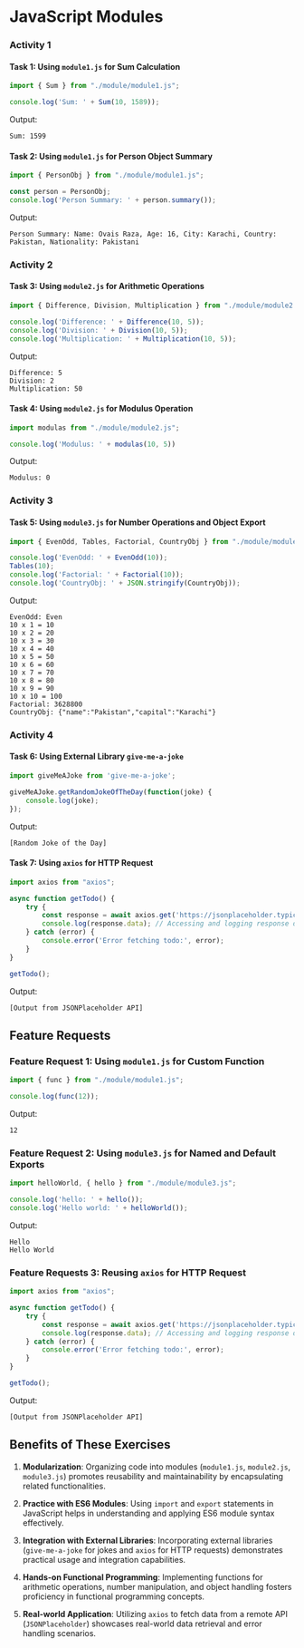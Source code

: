 # JavaScript Modules

### Activity 1

#### Task 1: Using `module1.js` for Sum Calculation

```javascript
import { Sum } from "./module/module1.js";

console.log('Sum: ' + Sum(10, 1589));
```
Output:
```
Sum: 1599
```

#### Task 2: Using `module1.js` for Person Object Summary

```javascript
import { PersonObj } from "./module/module1.js";

const person = PersonObj;
console.log('Person Summary: ' + person.summary());
```
Output:
```
Person Summary: Name: Ovais Raza, Age: 16, City: Karachi, Country: Pakistan, Nationality: Pakistani
```

### Activity 2

#### Task 3: Using `module2.js` for Arithmetic Operations

```javascript
import { Difference, Division, Multiplication } from "./module/module2.js";

console.log('Difference: ' + Difference(10, 5));
console.log('Division: ' + Division(10, 5));
console.log('Multiplication: ' + Multiplication(10, 5));
```
Output:
```
Difference: 5
Division: 2
Multiplication: 50
```

#### Task 4: Using `module2.js` for Modulus Operation

```javascript
import modulas from "./module/module2.js";

console.log('Modulus: ' + modulas(10, 5))
```
Output:
```
Modulus: 0
```

### Activity 3

#### Task 5: Using `module3.js` for Number Operations and Object Export

```javascript
import { EvenOdd, Tables, Factorial, CountryObj } from "./module/module3.js";

console.log('EvenOdd: ' + EvenOdd(10));
Tables(10);
console.log('Factorial: ' + Factorial(10));
console.log('CountryObj: ' + JSON.stringify(CountryObj));
```
Output:
```
EvenOdd: Even
10 x 1 = 10
10 x 2 = 20
10 x 3 = 30
10 x 4 = 40
10 x 5 = 50
10 x 6 = 60
10 x 7 = 70
10 x 8 = 80
10 x 9 = 90
10 x 10 = 100
Factorial: 3628800
CountryObj: {"name":"Pakistan","capital":"Karachi"}
```

### Activity 4

#### Task 6: Using External Library `give-me-a-joke`

```javascript
import giveMeAJoke from 'give-me-a-joke';

giveMeAJoke.getRandomJokeOfTheDay(function(joke) {
    console.log(joke);
});
```
Output:
```
[Random Joke of the Day]
```

#### Task 7: Using `axios` for HTTP Request

```javascript
import axios from "axios";

async function getTodo() {
    try {
        const response = await axios.get('https://jsonplaceholder.typicode.com/todos/1');
        console.log(response.data); // Accessing and logging response data
    } catch (error) {
        console.error('Error fetching todo:', error);
    }
}

getTodo();
```
Output:
```
[Output from JSONPlaceholder API]
```

## Feature Requests

### Feature Request 1: Using `module1.js` for Custom Function

```javascript
import { func } from "./module/module1.js";

console.log(func(12));
```
Output:
```
12
```

### Feature Request 2: Using `module3.js` for Named and Default Exports

```javascript
import helloWorld, { hello } from "./module/module3.js";

console.log('hello: ' + hello());
console.log('Hello world: ' + helloWorld());
```
Output:
```
Hello
Hello World
```

### Feature Requests 3: Reusing `axios` for HTTP Request

```javascript
import axios from "axios";

async function getTodo() {
    try {
        const response = await axios.get('https://jsonplaceholder.typicode.com/todos/1');
        console.log(response.data); // Accessing and logging response data
    } catch (error) {
        console.error('Error fetching todo:', error);
    }
}

getTodo();
```
Output:
```
[Output from JSONPlaceholder API]
```

## Benefits of These Exercises

1. **Modularization**: Organizing code into modules (`module1.js`, `module2.js`, `module3.js`) promotes reusability and maintainability by encapsulating related functionalities.

2. **Practice with ES6 Modules**: Using `import` and `export` statements in JavaScript helps in understanding and applying ES6 module syntax effectively.

3. **Integration with External Libraries**: Incorporating external libraries (`give-me-a-joke` for jokes and `axios` for HTTP requests) demonstrates practical usage and integration capabilities.

4. **Hands-on Functional Programming**: Implementing functions for arithmetic operations, number manipulation, and object handling fosters proficiency in functional programming concepts.

5. **Real-world Application**: Utilizing `axios` to fetch data from a remote API (`JSONPlaceholder`) showcases real-world data retrieval and error handling scenarios.